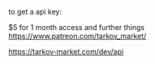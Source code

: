 to get a api key: 

$5 for 1 month access and further things
https://www.patreon.com/tarkov_market/


https://tarkov-market.com/dev/api

